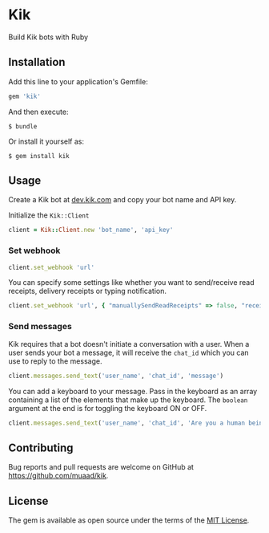 # Kik

Build Kik bots with Ruby

## Installation

Add this line to your application's Gemfile:

```ruby
gem 'kik'
```

And then execute:

    $ bundle

Or install it yourself as:

    $ gem install kik

## Usage

Create a Kik bot at [dev.kik.com](https://dev.kik.com/) and copy your bot name and API key.

Initialize the `Kik::Client`
	
```ruby
client = Kik::Client.new 'bot_name', 'api_key'
```

### Set webhook

```ruby
client.set_webhook 'url'
```

You can specify some settings like whether you want to send/receive read receipts, delivery receipts or typing notification.

```ruby
client.set_webhook 'url', { "manuallySendReadReceipts" => false, "receiveReadReceipts" => false, "receiveDeliveryReceipts" => false, "receiveIsTyping" => false }
```

### Send messages

Kik requires that a bot doesn't initiate a conversation with a user. When a user sends your bot a message, it will receive the `chat_id` which you can use to reply to the message.

```ruby
client.messages.send_text('user_name', 'chat_id', 'message')
```

You can add a keyboard to your message. Pass in the keyboard as an array containing a list of the elements that make up the keyboard. The `boolean` argument at the end is for toggling the keyboard ON or OFF.

```ruby
client.messages.send_text('user_name', 'chat_id', 'Are you a human being?', ["Yes", "No"], true)
```

## Contributing

Bug reports and pull requests are welcome on GitHub at https://github.com/muaad/kik.


## License

The gem is available as open source under the terms of the [MIT License](http://opensource.org/licenses/MIT).

